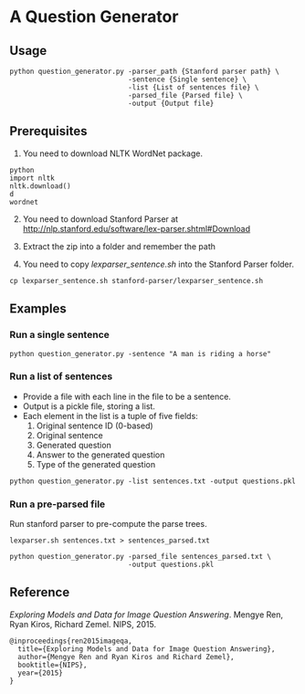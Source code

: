# A Question Generator

## Usage
```
python question_generator.py -parser_path {Stanford parser path} \
                             -sentence {Single sentence} \
                             -list {List of sentences file} \
                             -parsed_file {Parsed file} \
                             -output {Output file}
```

## Prerequisites
1. You need to download NLTK WordNet package.
```
python
import nltk
nltk.download()
d
wordnet
```

2. You need to download Stanford Parser
at http://nlp.stanford.edu/software/lex-parser.shtml#Download

3. Extract the zip into a folder and remember the path

4. You need to copy *lexparser_sentence.sh* into the Stanford Parser folder.
```
cp lexparser_sentence.sh stanford-parser/lexparser_sentence.sh
```

## Examples
### Run a single sentence
```
python question_generator.py -sentence "A man is riding a horse"
```

### Run a list of sentences
* Provide a file with each line in the file to be a sentence.
* Output is a pickle file, storing a list.
* Each element in the list is a tuple of five fields:
    1. Original sentence ID (0-based)
    2. Original sentence
    3. Generated question
    4. Answer to the generated question
    5. Type of the generated question

```
python question_generator.py -list sentences.txt -output questions.pkl
```

### Run a pre-parsed file
Run stanford parser to pre-compute the parse trees.

```
lexparser.sh sentences.txt > sentences_parsed.txt
```

```
python question_generator.py -parsed_file sentences_parsed.txt \
                             -output questions.pkl
```

## Reference
*Exploring Models and Data for Image Question Answering*. Mengye Ren, Ryan
Kiros, Richard Zemel. NIPS, 2015.
```
@inproceedings{ren2015imageqa,
  title={Exploring Models and Data for Image Question Answering},
  author={Mengye Ren and Ryan Kiros and Richard Zemel},
  booktitle={NIPS},
  year={2015}
}
```
